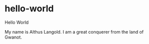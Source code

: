 # hello-world
Hello World 


My name is Althus Langold.  I am a great conquerer from the land of Gwanot.
